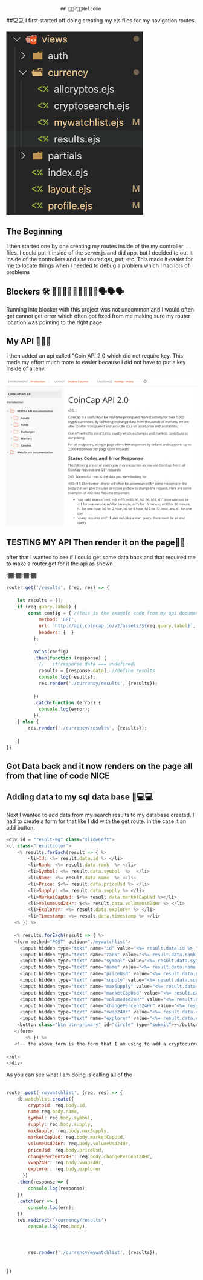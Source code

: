                         ## 🧜🏻‍♂️🏄🏿Welcome

##💻💻
I first started off doing creating my ejs files for my navigation routes.

<img src="https://github.com/Purplepro/BlueDale_app_devo/blob/main/public/images/Screen%20Shot%202021-05-24%20at%205.06.33%20AM.png?raw=true" alt="screenshot of my ejs files">

## The Beginning
I then started one by one creating my routes inside of the my controller files. I could put it inside of the server.js and did app. but I decided to out it inside of the controllers and use router.get, put, etc. This made it easier for me to locate things when I needed to debug a problem which I had lots of problems

## Blockers 🛠 🧑🏾‍💻🧑🏾‍💻🧑🏾‍💻🗣🗣🗣  
Running into blocker with this project was not uncommon and I would often get cannot get error which often got fixed from me making sure my router location was pointing to the right page.


## My API 🚀🚀🚀
I then added an api called "Coin API 2.0 which did not require key. This made my effort much more to easier because I did not have to put a key Inside of a .env.



<img src="https://github.com/Purplepro/BlueDale_app_devo/blob/main/public/images/coinapi.png?raw=true" alt="Coin API's documentation on postman"/>



## TESTING MY API Then render it on the page🔌🔌
after that I wanted to see if I could get some data back and that required me to make a router.get for it the api as shown

👇🏾👇🏾👇🏾👇🏾

``` javascript
router.get('/results', (req, res) => {

    let results = [];
    if (req.query.label) {
        const config = { //this is the example code from my api documentation
            method: 'GET',
            url: `http://api.coincap.io/v2/assets/${req.query.label}`,
            headers: {  } 
          };
          
          axios(config)
          .then(function (response) {
            //   if(response.data === undefined) 
            results = [response.data]; //define results
            console.log(results);
            res.render('./currency/results', {results}); 
            
          })
          .catch(function (error) {
            console.log(error);
          });
    } else {
        res.render('./currency/results', {results});

    }
})
```

 ## Got Data back and it now renders on the page all from that line of code NICE



## Adding data to my sql data base 🔌💻💻

Next I wanted to add data from my search results to my database created. I had to create a form for that like I did with the get route. in the case it an add button.
``` javascript
<div id = "result-Bg" class="slideLeft">
<ul class="resultcolor">
    <% results.forEach(result => { %>
        <li>Id: <%= result.data.id %> </li>
        <li>Rank: <%= result.data.rank  %> </li>
        <li>Symbol: <%= result.data.symbol  %>  </li>
        <li>Name: <%= result.data.name  %> </li>
        <li>Price: $<%= result.data.priceUsd %> </li>
        <li>Supply: <%= result.data.supply %> </li>
        <li>MarketCapUsd: $<%= result.data.marketCapUsd %></li>
        <li>VolumeUsd24Hr: $<%= result.data.volumeUsd24Hr %> </li>
        <li>Explorer: <%= result.data.explorer %> </li>
        <li>Timestamp: <%= result.data.timestamp %> </li>
   <% }) %> 

   <% results.forEach(result => { %> 
   <form method="POST" action="./mywatchlist">
     <input hidden type="text" name="id" value="<%= result.data.id %> "> 
     <input hidden type="text" name="rank" value="<%= result.data.rank %> "> 
     <input hidden type="text" name="symbol" value="<%= result.data.symbol %> "> 
     <input hidden type="text" name="name" value="<%= result.data.name %> "> 
     <input hidden type="text" name="priceUsd" value="<%= result.data.priceUsd %> ">
     <input hidden type="text" name="supply" value="<%= result.data.supply %> ">  
     <input hidden type="text" name="maxSupply" value="<%= result.data.maxSupply %> "> 
     <input hidden type="text" name="marketCapUsd" value="<%= result.data.marketCapUsd %> "> 
     <input hidden type="text" name="volumeUsd24Hr" value="<%= result.data.volumeUsd24Hr %> "> 
     <input hidden type="text" name="changePercent24Hr" value="<%= result.data.changePercent24Hr %> "> 
     <input hidden type="text" name="vwap24Hr" value="<%= result.data.vwap24Hr %> "> 
     <input hidden type="text" name="explorer" value="<%= result.data.explorer %> "> 
    <button class="btn btn-primary" id="circle" type="submit">+</button>
   </form> 
       <% }) %>
   <!-- the above form is the form that I am using to add a cryptocurrency and its info to a database for favorites aka mywatchlist -->
    
</ul>
</div>
```

As you can see what I am doing is calling all of the



## 
``` javascript
router.post('/mywatchlist', (req, res) => {
    db.watchlist.create({
        cryptoid: req.body.id,
        name:req.body.name,
        symbol: req.body.symbol,
        supply: req.body.supply,
        maxSupply: req.body.maxSupply,
        marketCapUsd: req.body.marketCapUsd,
        volumeUsd24Hr: req.body.volumeUsd24Hr,
        priceUsd: req.body.priceUsd,
        changePercent24Hr: req.body.changePercent24Hr,
        vwap24Hr: req.body.vwap24Hr,
        explorer: req.body.explorer
      })
    .then(response => {
        console.log(response);
    })
    .catch(err => {
        console.log(err);
    })
    res.redirect('/currency/results')
        console.log(req.body);

        

        res.render('./currency/mywatchlist', {results});
    
    
})
```
##


##

###